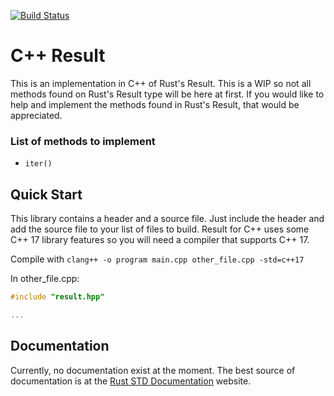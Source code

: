 [![Build Status](https://api.cirrus-ci.com/github/Noah11012/result-for-cpp.svg)](https://cirrus-ci.com/github/Noah11012/result-for-cpp)

# C++ Result
This is an implementation in C++ of Rust's Result. This is a WIP so not all methods found on Rust's Result type will be here at first. If you would like to help and implement the methods found in Rust's Result, that would be appreciated.

### List of methods to implement
* `iter()`


## Quick Start
This library contains a header and a source file. Just include the header and add the source file to your list of files to build. Result for C++ uses some C++ 17 library features so you will need a compiler that supports C++ 17.

Compile with `clang++ -o program main.cpp other_file.cpp -std=c++17`

In other_file.cpp:

```cpp
#include "result.hpp"

...
```

## Documentation
Currently, no documentation exist at the moment. The best source of documentation is at the  [Rust STD Documentation](https://doc.rust-lang.org/std/result/enum.Result.html) website.
